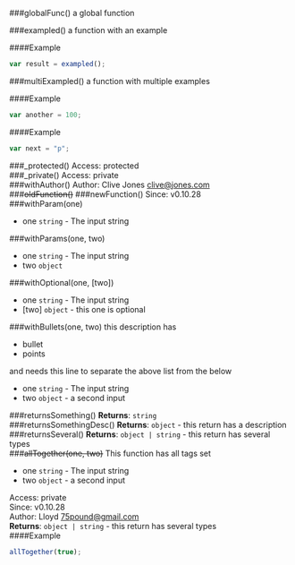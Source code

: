 ###globalFunc()
a global function

###exampled()
a function with an example

####Example
```js
var result = exampled();
```
###multiExampled()
a function with multiple examples

####Example
```js
var another = 100;
```
####Example
```js
var next = "p";
```
###_protected()
Access: protected  
###_private()
Access: private  
###withAuthor()
Author: Clive Jones <clive@jones.com>  
###~~oldFunction()~~
###newFunction()
Since: v0.10.28  
###withParam(one)

- one `string` - The input string

###withParams(one, two)

- one `string` - The input string
- two `object`

###withOptional(one, [two])

- one `string` - The input string
- [two] `object` - this one is optional

###withBullets(one, two)
this description has 

- bullet
- points

and needs this line to separate the above list from the below


- one `string` - The input string
- two `object` - a second input

###returnsSomething()
**Returns**: `string`  
###returnsSomethingDesc()
**Returns**: `object` - this return has a description  
###returnsSeveral()
**Returns**: `object | string` - this return has several types  
###~~allTogether(one, two)~~
This function has all tags set


- one `string` - The input string
- two `object` - a second input

Access: private  
Since: v0.10.28  
Author: Lloyd <75pound@gmail.com>  
**Returns**: `object | string` - this return has several types  
####Example
```js
allTogether(true);
```
